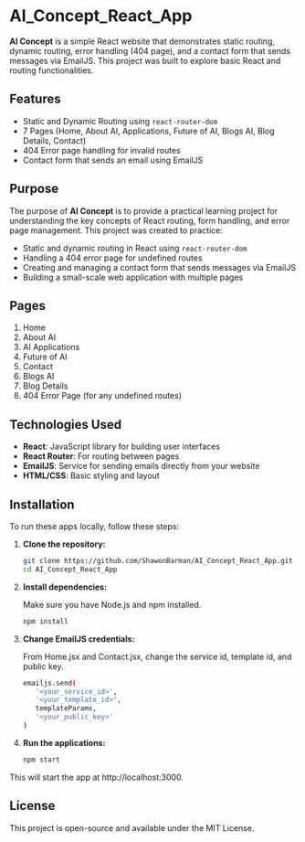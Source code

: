 # AI_Concept_React_App
**AI Concept** is a simple React website that demonstrates static routing, dynamic routing, error handling (404 page), and a contact form that sends messages via EmailJS. This project was built to explore basic React and routing functionalities.

## Features
- Static and Dynamic Routing using `react-router-dom`
- 7 Pages (Home, About AI, Applications, Future of AI, Blogs AI, Blog Details, Contact)
- 404 Error page handling for invalid routes
- Contact form that sends an email using EmailJS

## Purpose
The purpose of **AI Concept** is to provide a practical learning project for understanding the key concepts of React routing, form handling, and error page management. This project was created to practice:
- Static and dynamic routing in React using `react-router-dom`
- Handling a 404 error page for undefined routes
- Creating and managing a contact form that sends messages via EmailJS
- Building a small-scale web application with multiple pages

## Pages
1. Home
2. About AI
3. AI Applications
4. Future of AI
5. Contact
6. Blogs AI
7. Blog Details
8. 404 Error Page (for any undefined routes)

## Technologies Used
- **React**: JavaScript library for building user interfaces
- **React Router**: For routing between pages
- **EmailJS**: Service for sending emails directly from your website
- **HTML/CSS**: Basic styling and layout

## Installation

To run these apps locally, follow these steps:

1. **Clone the repository:**

   ```bash
   git clone https://github.com/ShawonBarman/AI_Concept_React_App.git
   cd AI_Concept_React_App
   ```

2. **Install dependencies:**

   Make sure you have Node.js and npm installed.

   ```bash
   npm install
   ```

3. **Change EmailJS credentials:**

   From Home.jsx and Contact.jsx, change the service id, template id, and public key.

   ```bash
   emailjs.send(
      '<your_service_id>',
      '<your_template_id>',
      templateParams,
      '<your_public_key>'
   )
   ```

4. **Run the applications:**

   ```bash
   npm start
   ```
This will start the app at http://localhost:3000.

## License

This project is open-source and available under the MIT License.
